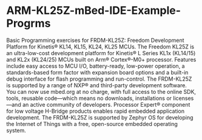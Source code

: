 # ARM-KL25Z-mBed-IDE-Example-Progrms
Basic Programming exercises for FRDM-KL25Z: Freedom Development Platform for Kinetis® KL14, KL15, KL24, KL25 MCUs.   The Freedom KL25Z is an ultra-low-cost development platform for Kinetis® L Series KL1x (KL14/15) and KL2x (KL24/25) MCUs built on Arm® Cortex®-M0+ processor.      Features include easy access to MCU I/O, battery-ready, low-power operation, a standards-based form factor with expansion board options and a built-in debug interface for flash programming and run-control.     The FRDM-KL25Z is supported by a range of NXP® and third-party development software.     You can now use mbed.org at no charge, with full access to the online SDK, tools, reusable code—which means no downloads, installations or licenses—and an active community of developers.     Processor Expert® component for low voltage H-Bridge products enables rapid embedded application development.     The FRDM-KL25Z is supported by Zephyr OS for developing the Internet of Things with a free, open-source embedded operating system.
